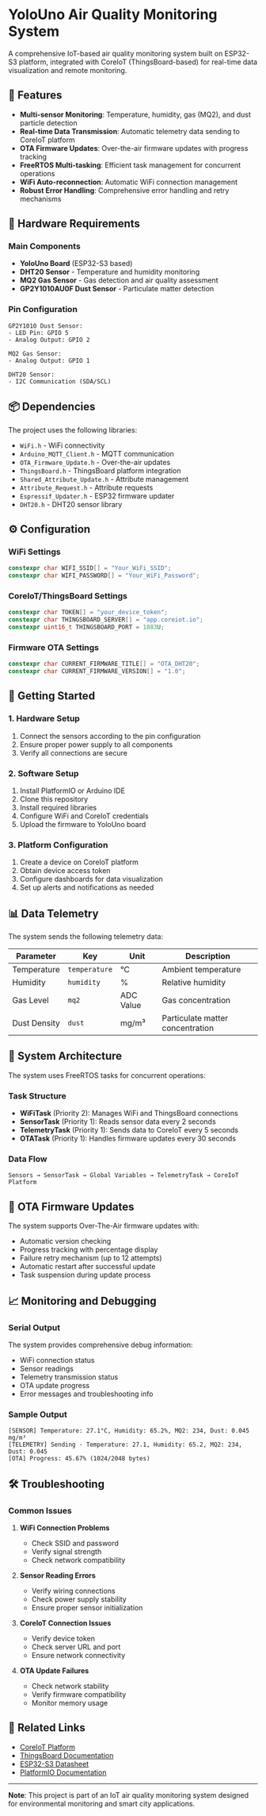# YoloUno Air Quality Monitoring System

A comprehensive IoT-based air quality monitoring system built on ESP32-S3 platform, integrated with CoreIoT (ThingsBoard-based) for real-time data visualization and remote monitoring.

## 🌟 Features

- **Multi-sensor Monitoring**: Temperature, humidity, gas (MQ2), and dust particle detection
- **Real-time Data Transmission**: Automatic telemetry data sending to CoreIoT platform
- **OTA Firmware Updates**: Over-the-air firmware updates with progress tracking
- **FreeRTOS Multi-tasking**: Efficient task management for concurrent operations
- **WiFi Auto-reconnection**: Automatic WiFi connection management
- **Robust Error Handling**: Comprehensive error handling and retry mechanisms

## 🔧 Hardware Requirements

### Main Components
- **YoloUno Board** (ESP32-S3 based)
- **DHT20 Sensor** - Temperature and humidity monitoring
- **MQ2 Gas Sensor** - Gas detection and air quality assessment
- **GP2Y1010AU0F Dust Sensor** - Particulate matter detection

### Pin Configuration
```
GP2Y1010 Dust Sensor:
- LED Pin: GPIO 5
- Analog Output: GPIO 2

MQ2 Gas Sensor:
- Analog Output: GPIO 1

DHT20 Sensor:
- I2C Communication (SDA/SCL)
```

## 📦 Dependencies

The project uses the following libraries:
- `WiFi.h` - WiFi connectivity
- `Arduino_MQTT_Client.h` - MQTT communication
- `OTA_Firmware_Update.h` - Over-the-air updates
- `ThingsBoard.h` - ThingsBoard platform integration
- `Shared_Attribute_Update.h` - Attribute management
- `Attribute_Request.h` - Attribute requests
- `Espressif_Updater.h` - ESP32 firmware updater
- `DHT20.h` - DHT20 sensor library

## ⚙️ Configuration

### WiFi Settings
```cpp
constexpr char WIFI_SSID[] = "Your_WiFi_SSID";
constexpr char WIFI_PASSWORD[] = "Your_WiFi_Password";
```

### CoreIoT/ThingsBoard Settings
```cpp
constexpr char TOKEN[] = "your_device_token";
constexpr char THINGSBOARD_SERVER[] = "app.coreiot.io";
constexpr uint16_t THINGSBOARD_PORT = 1883U;
```

### Firmware OTA Settings
```cpp
constexpr char CURRENT_FIRMWARE_TITLE[] = "OTA_DHT20";
constexpr char CURRENT_FIRMWARE_VERSION[] = "1.0";
```

## 🚀 Getting Started

### 1. Hardware Setup
1. Connect the sensors according to the pin configuration
2. Ensure proper power supply to all components
3. Verify all connections are secure

### 2. Software Setup
1. Install PlatformIO or Arduino IDE
2. Clone this repository
3. Install required libraries
4. Configure WiFi and CoreIoT credentials
5. Upload the firmware to YoloUno board

### 3. Platform Configuration
1. Create a device on CoreIoT platform
2. Obtain device access token
3. Configure dashboards for data visualization
4. Set up alerts and notifications as needed

## 📊 Data Telemetry

The system sends the following telemetry data:

| Parameter | Key | Unit | Description |
|-----------|-----|------|-------------|
| Temperature | `temperature` | °C | Ambient temperature |
| Humidity | `humidity` | % | Relative humidity |
| Gas Level | `mq2` | ADC Value | Gas concentration |
| Dust Density | `dust` | mg/m³ | Particulate matter concentration |

## 🔄 System Architecture

The system uses FreeRTOS tasks for concurrent operations:

### Task Structure
- **WiFiTask** (Priority 2): Manages WiFi and ThingsBoard connections
- **SensorTask** (Priority 1): Reads sensor data every 2 seconds
- **TelemetryTask** (Priority 1): Sends data to CoreIoT every 5 seconds
- **OTATask** (Priority 1): Handles firmware updates every 30 seconds

### Data Flow
```
Sensors → SensorTask → Global Variables → TelemetryTask → CoreIoT Platform
```

## 🔧 OTA Firmware Updates

The system supports Over-The-Air firmware updates with:
- Automatic version checking
- Progress tracking with percentage display
- Failure retry mechanism (up to 12 attempts)
- Automatic restart after successful update
- Task suspension during update process

## 📈 Monitoring and Debugging

### Serial Output
The system provides comprehensive debug information:
- WiFi connection status
- Sensor readings
- Telemetry transmission status
- OTA update progress
- Error messages and troubleshooting info

### Sample Output
```
[SENSOR] Temperature: 27.1°C, Humidity: 65.2%, MQ2: 234, Dust: 0.045 mg/m³
[TELEMETRY] Sending - Temperature: 27.1, Humidity: 65.2, MQ2: 234, Dust: 0.045
[OTA] Progress: 45.67% (1024/2048 bytes)
```

## 🛠️ Troubleshooting

### Common Issues

1. **WiFi Connection Problems**
   - Check SSID and password
   - Verify signal strength
   - Check network compatibility

2. **Sensor Reading Errors**
   - Verify wiring connections
   - Check power supply stability
   - Ensure proper sensor initialization

3. **CoreIoT Connection Issues**
   - Verify device token
   - Check server URL and port
   - Ensure network connectivity

4. **OTA Update Failures**
   - Check network stability
   - Verify firmware compatibility
   - Monitor memory usage


## 🔗 Related Links

- [CoreIoT Platform](https://app.coreiot.io)
- [ThingsBoard Documentation](https://thingsboard.io/docs/)
- [ESP32-S3 Datasheet](https://www.espressif.com/sites/default/files/documentation/esp32-s3_datasheet_en.pdf)
- [PlatformIO Documentation](https://docs.platformio.org/)

---

**Note**: This project is part of an IoT air quality monitoring system designed for environmental monitoring and smart city applications.